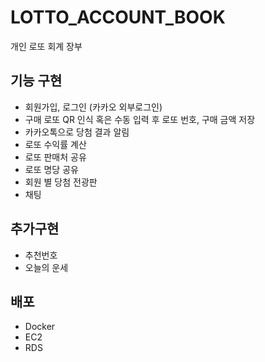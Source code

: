# LOTTO_ACCOUNT_BOOK
개인 로또 회계 장부

## 기능 구현
- 회원가입, 로그인 (카카오 외부로그인)
- 구매 로또 QR 인식 혹은 수동 입력 후 로또 번호, 구매 금액 저장
- 카카오톡으로 당첨 결과 알림
- 로또 수익률 계산
- 로또 판매처 공유
- 로또 명당 공유
- 회원 별 당첨 전광판
- 채팅

## 추가구현
- 추천번호
- 오늘의 운세

## 배포
- Docker
- EC2
- RDS
